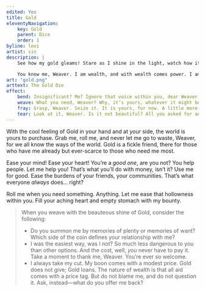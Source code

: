 ```yaml
---
edited: Yes
title: Gold
eleventyNavigation:
    key: Gold
    parent: Dice
    order: 1
byline: lexi
artist: sin
description: |
    See how my gold gleams! Stare as I shine in the light, watch how it plays on every lovingly crafted pip upon my surface, the gently rounded corners and firm edges. An unfairly balanced die? Me? Never, Weaver[#Lexi: A note that this is an unusual capitalization of weaver; the Gold Die uses it as a form of direct address. We might still want to remove that capitalization]! Would I lie to you?

    You know me, Weaver. I am wealth, and with wealth comes power. I am here to give you what you need, what you *deserve*. Let us spend, let us buy! Put behind you those memories of going to sleep hungry, of looking longingly at what you cannot have.
art: "gold.png"
arttext: The Gold Die
effect:
    bend: Insignificant? Me? Ignore that voice within you, dear Weaver! Put those ascetic virtues from your mind. You committed when you rolled me. Come! A coin of shining metal in your palm to ease your mind. Take me up, and roll again! Think of what riches await. 
    weave: What you need, Weaver? Why, it’s yours, whatever it might be. Finding it is no obstacle to me, to us. Know that when you need it, where you need it, it is ready for the taking by you and you alone. Who ever said, Weaver, that there’s no such thing as something for nothing? And at one-in-three odds, Weaver! Such easy profit. Perhaps you’re on a lucky streak? We could go again and find out. 
    fray: Grasp, Weaver. Seize it. It is yours, for now. A little more than you asked, hmm? A little better, is it not? Have I not outdone myself? Of course, I’ll need to take a little more back for myself, naturally, before we’re through here. It’s just how the system works. If my price seems steep, well, a modest loan is easily in reach. You already rolled me just now, what’s one or two more times? Is your lot, Weaver, not to weave? 
    tear: Look at it, Weaver. Is it not beautiful? All you asked for and more, a bounty fit for royalty. It’s yours. Take it! I ask nothing in return... from you. It is paid for, as all great things in life are, by the poor. The weak, the marginalized, the helpless, the hungry. It’s not your fault, dear Weaver, nor mine either. It is just the way of things. If we hadn’t taken it, someone else would have. You’ll just have to make good use of it, won’t you? Otherwise they suffer for naught. 
---
```


With the cool feeling of Gold in your hand and at your side, the world is yours to purchase. Grab me, roll me, and never let me go to waste, Weaver, for we all know the ways of the world. Gold is a fickle friend, there for those who have me already but ever-scarce to those who need me most.

Ease your mind! Ease your heart! You’re a *good one*, are you not? You help people. Let me help you! That’s what you’ll do with money, isn’t it? Use me for good. Ease the burdens of your friends, your communities. That’s what everyone *always* does... right?

Roll me when you need something. Anything. Let me ease that hollowness within you. Fill your aching heart and empty stomach with my bounty.

> When you weave with the beauteous shine of Gold, consider the following:
> - Do you summon me by memories of plenty or memories of want? Which side of the coin defines your relationship with me?
> - I was the easiest way, was I not? So much less dangerous to you than other options. And the cost, well, *you* never have to pay it. Take a moment to thank me, Weaver. You’re ever so welcome.
> - I always take my cut. My boon comes with a modest price. Gold does not give; Gold loans. The nature of wealth is that all aid comes with a price tag. But do not blame me, and do not question it. Ask, instead—what do you offer me back?

